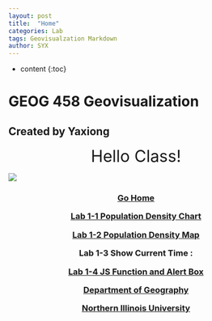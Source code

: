 ```yaml
---
layout: post
title:  "Home"
categories: Lab
tags: Geovisualzation Markdown
author: SYX
---
```


* content
{:toc}

<html>
<body>
<h1> GEOG 458 Geovisualization </h1>
<h2> Created by Yaxiong </h2>
<p align="center"> <font size="6"> Hello Class! </font> </p>
<p> <img border="0" src="http://images.media.niu.edu/_data/i/upload/2019/01/14/20190114101241-f04f1545-xl.jpg">
</p>

<h3 align="center"> 
<a href="https://geog558.blogspot.com/2019/01/home.html"> Go Home </a> 
<p><a href="https://geog558.blogspot.com/2019/01/lab1-1_3.html">Lab 1-1 Population Density Chart</a></p>
<p><a href="https://geog558.blogspot.com/2019/01/lab1-2.html">Lab 1-2 Population Density Map</a></p>
<p>Lab 1-3 Show Current Time :
<div id="Date"></div></p>
<p><a href="https://geog558.blogspot.com/2019/01/lab-1-4.html">Lab 1-4 JS Function and Alert Box </a></p>
<p><a href="http://www.niu.edu/geog/"> Department of Geography</a></p>
<p> <a href="http://www.niu.edu"> Northern Illinois University </a> </p>

</h3>
</body>

<script type="text/javascript"> 
window.onload=function(){  
setInterval(function(){   
var date=new Date();   
var year=date.getFullYear();    
var mon=date.getMonth()+1; 
var da=date.getDate(); 
var day=date.getDay(); 
var h=date.getHours(); 
var m=date.getMinutes();
var s=date.getSeconds(); 
var d=document.getElementById('Date');    
d.innerHTML=year+'-'+mon+'-'+da+'-'+' '+h+':'+m+':'+s;  },1000)  
}
</script>

</html>